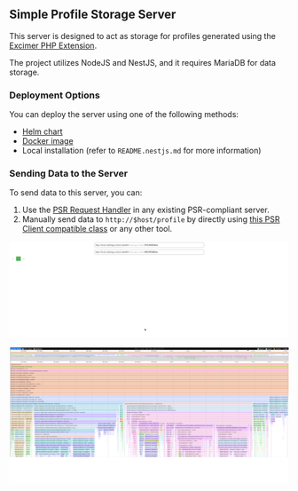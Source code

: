 ## Simple Profile Storage Server

This server is designed to act as storage for profiles generated using
the [Excimer PHP Extension](https://www.mediawiki.org/wiki/Excimer).

The project utilizes NodeJS and NestJS, and it requires MariaDB for data storage.

### Deployment Options

You can deploy the server using one of the following methods:

- [Helm chart](https://artifacthub.io/packages/helm/excimer-ui-server/excimer-ui-server)
- [Docker image](https://hub.docker.com/r/warxcell/excimer-ui-server)
- Local installation (refer to `README.nestjs.md` for more information)

### Sending Data to the Server

To send data to this server, you can:

1. Use the [PSR Request Handler](https://github.com/Warxcell/excimer-psr-handler/) in any existing PSR-compliant server.
2. Manually send data to `http://$host/profile` by directly
   using [this PSR Client compatible class](https://github.com/Warxcell/excimer-psr-handler/blob/main/src/SpeedscopeDataSender.php)
   or any other tool.

![img.png](img.png)

![img_1.png](img_1.png)